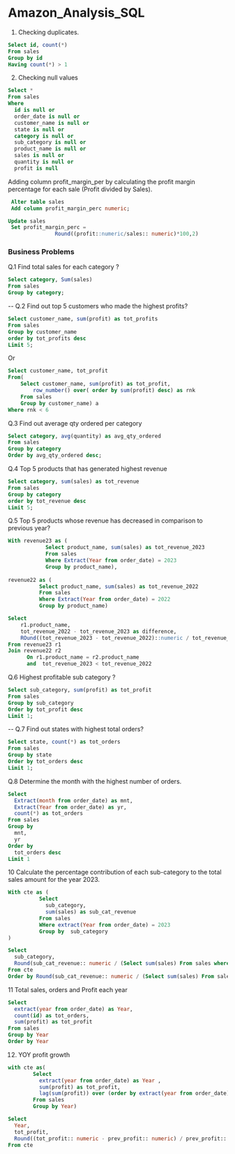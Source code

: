 # Amazon_Analysis_SQL

1. Checking duplicates.
```sql
Select id, count(*)
From sales
Group by id
Having count(*) > 1
```
2. Checking null values
```sql
Select *
From sales 
Where
  id is null or
  order_date is null or
  customer_name is null or
  state is null or
  category is null or
  sub_category is null or
  product_name is null or
  sales is null or
  quantity is null or
  profit is null 
```

Adding column profit_margin_per by calculating the profit margin percentage for each sale (Profit divided by Sales).

 ```sql 
  Alter table sales
  Add column profit_margin_perc numeric;

Update sales 
  Set profit_margin_perc =
                Round((profit::numeric/sales:: numeric)*100,2)
```



### Business Problems
  
Q.1 Find total sales for each category ?
```sql
Select category, Sum(sales)
From sales
Group by category;
```

-- Q.2 Find out top 5 customers who made the highest profits?
```sql
Select customer_name, sum(profit) as tot_profits
From sales
Group by customer_name
order by tot_profits desc
Limit 5;
```
Or
```sql
Select customer_name, tot_profit
From(
    Select customer_name, sum(profit) as tot_profit,
        row_number() over( order by sum(profit) desc) as rnk
    From sales
    Group by customer_name) a
Where rnk < 6
```


Q.3 Find out average qty ordered per category 
```sql
Select category, avg(quantity) as avg_qty_ordered
From sales
Group by category
Order by avg_qty_ordered desc;
```

Q.4 Top 5 products that has generated highest revenue 
```sql
Select category, sum(sales) as tot_revenue
From sales
Group by category
order by tot_revenue desc
Limit 5;
```
Q.5 Top 5 products whose revenue has decreased in comparison to previous year?
```sql
With revenue23 as (
            Select product_name, sum(sales) as tot_revenue_2023
            From sales
            Where Extract(Year from order_date) = 2023
            Group by product_name),
  
revenue22 as (
          Select product_name, sum(sales) as tot_revenue_2022
          From sales
          Where Extract(Year from order_date) = 2022
          Group by product_name)

Select 
    r1.product_name, 
    tot_revenue_2022 - tot_revenue_2023 as difference,
    ROund((tot_revenue_2023 - tot_revenue_2022)::numeric / tot_revenue_2022:: numeric * 100,2) ||'%' as perc
From revenue23 r1
Join revenue22 r2 
      On r1.product_name = r2.product_name 
      and  tot_revenue_2023 < tot_revenue_2022
```
Q.6 Highest profitable sub category ?
```sql
Select sub_category, sum(profit) as tot_profit
From sales
Group by sub_category
Order by tot_profit desc
Limit 1;
```
-- Q.7 Find out states with highest total orders?
```sql
Select state, count(*) as tot_orders
From sales
Group by state
Order by tot_orders desc
Limit 1;
```
Q.8 Determine the month with the highest number of orders.
```sql
Select 
  Extract(month from order_date) as mnt, 
  Extract(Year from order_date) as yr,
  count(*) as tot_orders
From sales
Group by
  mnt,
  yr
Order by
  tot_orders desc
Limit 1
```


10 Calculate the percentage contribution of each sub-category to 
 the total sales amount for the year 2023.

```sql  
With cte as (
          Select 
            sub_category,
            sum(sales) as sub_cat_revenue
          From sales
          WHere extract(Year from order_date) = 2023
		  Group by 	sub_category	
)

Select
  sub_category, 
  Round(sub_cat_revenue:: numeric / (Select sum(sales) From sales where extract(Year from order_date) = 2023):: numeric * 100,2) || '%'  as contr_perc
From cte
Order by Round(sub_cat_revenue:: numeric / (Select sum(sales) From sales where extract(Year from order_date) = 2023):: numeric * 100,2)  desc
```
11 Total sales, orders and Profit each year
```sql
Select 
  extract(year from order_date) as Year,
  count(id) as tot_orders, 
  sum(profit) as tot_profit
From sales
Group by Year
Order by Year
```

12. YOY profit growth
```sql
with cte as(
        Select 
          extract(year from order_date) as Year , 
          sum(profit) as tot_profit,
          lag(sum(profit)) over (order by extract(year from order_date)) as prev_profit
        From sales 
        Group by Year)

Select 
  Year, 
  tot_profit,
  Round((tot_profit:: numeric - prev_profit:: numeric) / prev_profit:: numeric * 100,2) || '%' as growth
From cte
```
















  
